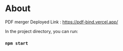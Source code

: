 # About
PDF merger 
Deployed Link :
https://pdf-bind.vercel.app/

In the project directory, you can run:
### `npm start`
